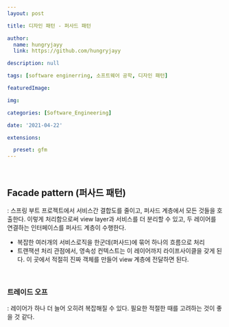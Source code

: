 ```yaml
---
layout: post

title: 디자인 패턴 - 퍼사드 패턴

author: 
  name: hungryjayy
  link: https://github.com/hungryjayy

description: null

tags: [software enginerring, 소프트웨어 공학, 디자인 패턴]

featuredImage: 

img: 

categories: [Software_Engineering]

date: '2021-04-22'

extensions:

  preset: gfm
---
```


<br>

## Facade pattern (퍼사드 패턴)

: 스프링 부트 프로젝트에서 서비스간 결합도를 줄이고, 퍼사드 계층에서 모든 것들을 호출한다. 이렇게 처리함으로써 view layer과 서비스를 더 분리할 수 있고, 두 레이어를 연결하는 인터페이스를 퍼사드 계층이 수행한다.

* 복잡한 여러개의 서비스로직을 한군데(퍼사드)에 묶어 하나의 흐름으로 처리
* 트랜잭션 처리 관점에서, 영속성 컨텍스트는 이 레이어까지 라이프사이클을 갖게 된다. 이 곳에서 적절히 진짜 객체를 만들어 view 계층에 전달하면 된다.

<br>

### 트레이드 오프

: 레이어가 하나 더 늘어 오히려 복잡해질 수 있다. 필요한 적절한 때를 고려하는 것이 좋을 것 같다.